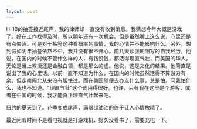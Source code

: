 ```yaml
---
layout: post
---
```

H-1B的抽签接近尾声，我的律师却一直没有收到消息。我猜想今年大概是没戏了。好在工作找得及时，所以明年还有一次机会。但是虽然嘴上这么说，心里还是有点失落。可是对于抽签这种看概率的事情，我的心情并不能影响什么。另外，想到假如明年抽签依然不中，我并没有很不开心。前几天读张朝阳写的自我经历，他说，在国内的时候不管什么样的人，有钱没钱，都活得理直气壮，而美国的华人，无论是当上教授还是金融白领，都是那么的虚。他说，这是文化的结果。他简直是说出了我的心里话。以前一直不知道为什么，在国内的时候虽然活得不算游刃有余，但走南闯北从来没有胆怯过。而在美国随便去办点什么事，总是怕。问我怕什么，我也不知道。“理直气壮”这个词用得很好。也许，只有我在这里是个游客，或者在中国的时候，我才能真正理直气壮起来吧。

纽约的夏天到了。花季变成尾声，满眼绿油油的终于让人心情放晴了。

最近闲暇时间不是看电视就是打游戏机，好久没看书了，需要充电一下。